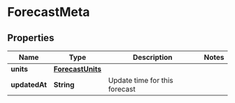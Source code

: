 

# ForecastMeta

## Properties

Name | Type | Description | Notes
------------ | ------------- | ------------- | -------------
**units** | [**ForecastUnits**](ForecastUnits.md) |  | 
**updatedAt** | **String** | Update time for this forecast | 




